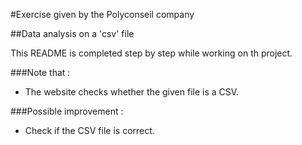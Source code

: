 #Exercise given by the Polyconseil company

##Data analysis on a 'csv' file

This README is completed step by step while working on th project.

###Note that :

* The website checks whether the given file is a CSV.

###Possible improvement :

* Check if the CSV file is correct.
